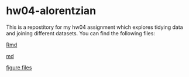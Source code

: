 # hw04-alorentzian
This is a repostitory for my hw04 assignment which explores tidying data and joining different datasets. You can find the following files:

[Rmd](https://github.com/STAT545-UBC-students/hw04-alorentzian/blob/master/hw04.Rmd)

[md](https://github.com/STAT545-UBC-students/hw04-alorentzian/blob/master/hw04.md)

[figure files](https://github.com/STAT545-UBC-students/hw04-alorentzian/tree/master/hw04_files/figure-gfm)

